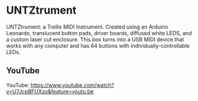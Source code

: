 # UNTZtrument
UNTZtrument: a Trellis MIDI Instrument. Created using an Arduino Leonardo, translucent button pads, driver boards, diffused white LEDS, and a custom laser cut enclosure. This box turns into a USB MIDI device that works with any computer and has 64 buttons with individually-controllable LEDs.

## YouTube

YouTube: https://www.youtube.com/watch?v=U7JcpBFUXzo&feature=youtu.be
